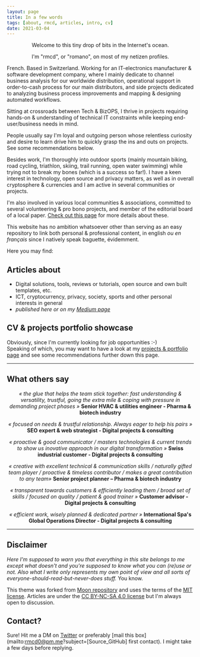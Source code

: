 ```yaml
---
layout: page
title: In a few words
tags: [about, rmcd, articles, intro, cv]
date: 2021-03-04
---
```




<p align="center">Welcome to this tiny drop of bits in the Internet's ocean.</p>
<p align="center">I'm "rmcd", or "romano", on most of my netizen profiles.</p>


French. Based in Switzerland. Working for an IT-electronics manufacturer & software development company, where I mainly dedicate to channel business analysis for our worldwide distribution, operational support in order-to-cash process for our main distributors, and side projects dedicated to analyzing business process improvements and mapping & designing automated workflows. 

Sitting at crossroads between Tech & BizOPS, I thrive in projects requiring hands-on & understanding of technical IT constraints while keeping end-user/business needs in mind.

People usually say I'm loyal and outgoing person whose relentless curiosity and desire to learn drive him to quickly grasp the ins and outs on projects. See some recommendations below.

Besides work, I'm thoroughly into outdoor sports (mainly mountain biking, road cycling, triathlon, skiing, trail running, open water swimming) while trying not to break my bones (which is a success so far!). I have a keen interest in technology, open source and privacy matters, as well as in overall cryptosphere & currencies and I am active in several communities or projects. 

I'm also involved in various local communities & associations, committed to several volunteering & pro bono projects, and member of the editorial board of a local paper. [Check out this page](https://r-m-c-d.github.io//volunteering-and-pro-bono-projects/) for more details about these.

This website has no ambition whatsoever other than serving as an easy repository to link both personal & professional content, in english _ou en français_ since I natively speak baguette, évidemment.

Here you may find:

## Articles about
* Digital solutions, tools, reviews or tutorials, open source and own built templates, etc. 
* ICT, cryptocurrency, privacy, society, sports and other personal interests in general
* _published here or on my [Medium page](https://medium.com/@rmcd0)_

## CV & projects portfolio showcase
Obviously, since I'm currently looking for job opportunities :-)  
Speaking of which, you may want to have a look at my [projects & portfolio page](https://r-m-c-d.github.io/projects/) and see some recommendations further down this page.




-----

## What others say

<p align="center">
    <i>« the glue that helps the team stick together: fast understanding & versatility, trustful, going the extra mile & coping with pressure in demanding project phases »</i>
    <b> Senior HVAC & utilities engineer - Pharma & biotech industry</b></p>


<p align="center">
    <i>« focused on needs & trustful relationship. Always eager to help his pairs »</i>
    <b> SEO expert & web strategist - Digital projects & consulting</b></p>


<p align="center">
    <i>« proactive & good communicator / masters technologies & current trends to show us inovative approach in our digital transformation »</i>
    <b> Swiss industrial customer - Digital projects & consulting</b></p>


<p align="center">
    <i>« creative with excellent technical & communication skills / naturally gifted team player / proactive & timeless contributor / makes a great contribution to any team»</i>
    <b> Senior project planner – Pharma & biotech industry</b></p>


<p align="center">
    <i>« transparent towards customers & efficiently leading them / broad set of skills / focused on quality / patient & good trainer »</i>
    <b> Customer advisor - Digital projects & consulting</b></p>


<p align="center">
    <i>« efficient work, wisely planned & dedicated partner »</i>
    <b> International Spa's Global Operations Director - Digital projects & consulting</b></p>




-----

## Disclaimer
_Here I'm supposed to warn you that everything in this site belongs to me except what doesn't and you're supposed to know what you can (re)use or not. Also what I write only represents my own point of view and all sorts of everyone-should-read-but-never-does stuff._ 
You know.   

This theme was forked from [Moon repository](https://github.com/TaylanTatli/Moon) and uses the terms of the [MIT license](https://github.com/r-m-c-d/r-m-c-d.github.io/blob/master/LICENSE). Articles are under the [CC BY-NC-SA 4.0 license](https://creativecommons.org/licenses/by-nc-sa/4.0/) but I'm always open to discussion.

## Contact?
Sure! Hit me a DM on [Twitter](https://twitter.com/rmcd0) or preferably [mail this box](mailto:rmcd0@pm.me?subject=[Source_GitHub] first contact). I might take a few days before replying.
